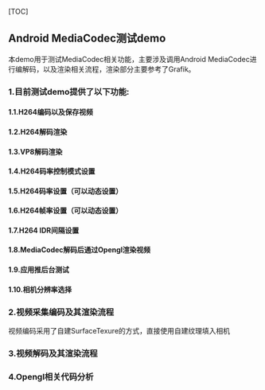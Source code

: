 
[TOC]

## Android MediaCodec测试demo

本demo用于测试MediaCodec相关功能，主要涉及调用Android MediaCodec进行编解码，以及渲染相关流程，渲染部分主要参考了Grafik。

### 1.目前测试demo提供了以下功能:
#### 1.1.H264编码以及保存视频
#### 1.2.H264解码渲染
#### 1.3.VP8解码渲染
#### 1.4.H264码率控制模式设置
#### 1.5.H264码率设置（可以动态设置）
#### 1.6.H264帧率设置（可以动态设置）
#### 1.7.H264 IDR间隔设置
#### 1.8.MediaCodec解码后通过Opengl渲染视频
#### 1.9.应用推后台测试
#### 1.10.相机分辨率选择

### 2.视频采集编码及其渲染流程

视频编码采用了自建SurfaceTexure的方式，直接使用自建纹理填入相机

### 3.视频解码及其渲染流程

### 4.Opengl相关代码分析